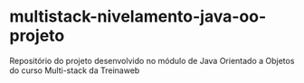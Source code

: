 # multistack-nivelamento-java-oo-projeto
Repositório do projeto desenvolvido no módulo de Java Orientado a Objetos do curso Multi-stack da Treinaweb
